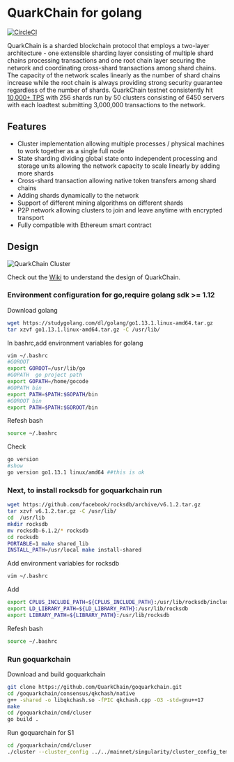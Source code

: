 # QuarkChain for golang

[![CircleCI](https://circleci.com/gh/QuarkChain/pyquarkchain/tree/master.svg?style=shield&circle-token=c17a071129e4ab6c0911154c955efc236b1a5015)](https://circleci.com/gh/QuarkChain/pyquarkchain/tree/master)

QuarkChain is a sharded blockchain protocol that employs a two-layer architecture - one extensible sharding layer consisting of multiple shard chains processing transactions and one root chain layer securing the network and coordinating cross-shard transactions among shard chains. The capacity of the network scales linearly as the number of shard chains increase while the root chain is always providing strong security guarantee regardless of the number of shards. QuarkChain testnet consistently hit [10,000+ TPS](https://youtu.be/dUldrq3zKwE?t=8m28s) with 256 shards run by 50 clusters consisting of 6450 servers with each loadtest submitting 3,000,000 transactions to the network.

## Features

- Cluster implementation allowing multiple processes / physical machines to work together as a single full node
- State sharding dividing global state onto independent processing and storage units allowing the network capacity to scale linearly by adding more shards
- Cross-shard transaction allowing native token transfers among shard chains
- Adding shards dynamically to the network
- Support of different mining algorithms on different shards
- P2P network allowing clusters to join and leave anytime with encrypted transport
- Fully compatible with Ethereum smart contract

## Design

![QuarkChain Cluster](https://docs.google.com/drawings/d/e/2PACX-1vRkF6Wd-I-1j-601IFWPwd9u8A5oqa_c2JVBad1SDY48ATY1aRaJvhObiX8p9Jh1ra5G-HIqhhYl0NM/pub?w=960&h=576)

Check out the [Wiki](https://github.com/QuarkChain/pyquarkchain/wiki) to understand the design of QuarkChain.

### Environment configuration for go,require golang sdk >= 1.12
Download golang
```bash
wget https://studygolang.com/dl/golang/go1.13.1.linux-amd64.tar.gz
tar xzvf go1.13.1.linux-amd64.tar.gz -C /usr/lib/
```
In bashrc,add environment variables for golang
```bash
vim ~/.bashrc
#GOROOT
export GOROOT=/usr/lib/go
#GOPATH  go project path
export GOPATH=/home/gocode
#GOPATH bin
export PATH=$PATH:$GOPATH/bin
#GOROOT bin
export PATH=$PATH:$GOROOT/bin
```
Refesh bash
```bash
source ~/.bashrc
```

Check 
```bash
go version
#show
go version go1.13.1 linux/amd64 ##this is ok
```
### Next, to install rocksdb for goquarkchain run
```bash
wget https://github.com/facebook/rocksdb/archive/v6.1.2.tar.gz
tar xzvf v6.1.2.tar.gz -C /usr/lib/
cd  /usr/lib
mkdir rocksdb
mv rocksdb-6.1.2/* rocksdb
cd rocksdb
PORTABLE=1 make shared_lib
INSTALL_PATH=/usr/local make install-shared
```
Add environment variables for rocksdb
```bash
vim ~/.bashrc
```
Add
```bash
export CPLUS_INCLUDE_PATH=${CPLUS_INCLUDE_PATH}:/usr/lib/rocksdb/include
export LD_LIBRARY_PATH=${LD_LIBRARY_PATH}:/usr/lib/rocksdb
export LIBRARY_PATH=${LIBRARY_PATH}:/usr/lib/rocksdb
```
Refesh bash 
```bash
source ~/.bashrc
```
### Run goquarkchain
Download and build goquarkchain
```bash
git clone https://github.com/QuarkChain/goquarkchain.git
cd /goquarkchain/consensus/qkchash/native
g++ -shared -o libqkchash.so -fPIC qkchash.cpp -O3 -std=gnu++17
make
cd /goquarkchain/cmd/cluser
go build .
```
Run goquarchain for S1 
```bash
cd /goquarkchain/cmd/cluser
./cluster --cluster_config ../../mainnet/singularity/cluster_config_template.json --service S1 
```

